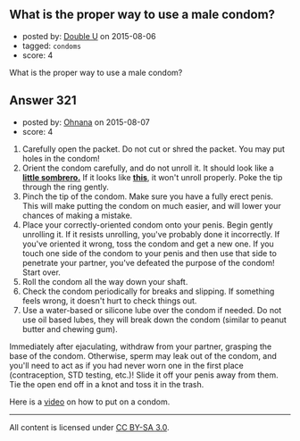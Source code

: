 ## What is the proper way to use a male condom?

- posted by: [Double U](https://stackexchange.com/users/2907088/double-u) on 2015-08-06
- tagged: `condoms`
- score: 4

What is the proper way to use a male condom? 


## Answer 321

- posted by: [Ohnana](https://stackexchange.com/users/5216208/ohnana) on 2015-08-07
- score: 4

<ol>
<li>Carefully open the packet. Do not cut or shred the packet. You may put holes in the condom!</li>
<li>Orient the condom carefully, and do not unroll it. It should look like a <strong><a href="http://static.guim.co.uk/sys-images/Guardian/Pix/pictures/2013/9/2/1378120614794/Condom-006.jpg" rel="nofollow">little sombrero.</a></strong> If it looks like <strong><a href="http://s.hswstatic.com/gif/wrong-way-condom-7.jpg" rel="nofollow">this</a></strong>, it won't unroll properly. Poke the tip through the ring gently. </li>
<li>Pinch the tip of the condom. Make sure you have a fully erect penis. This will make putting the condom on much easier, and will lower your chances of making a mistake.</li>
<li>Place your correctly-oriented condom onto your penis. Begin gently unrolling it. If it resists unrolling, you've probably done it incorrectly. If you've oriented it wrong, toss the condom and get a new one. If you touch one side of the condom to your penis and then use that side to penetrate your partner, you've defeated the purpose of the condom! Start over.</li>
<li>Roll the condom all the way down your shaft.</li>
<li>Check the condom periodically for breaks and slipping. If something feels wrong, it doesn't hurt to check things out. </li>
<li>Use a water-based or silicone lube over the condom if needed. Do not use oil based lubes, they will break down the condom (similar to peanut butter and chewing gum). </li>
</ol>

<p>Immediately after ejaculating, withdraw from your partner, grasping the base of the condom. Otherwise, sperm may leak out of the condom, and you'll need to act as if you had never worn one in the first place (contraception, STD testing, etc.)! Slide it off your penis away from them. Tie the open end off in a knot and toss it in the trash.</p>

<p>Here is a <a href="https://www.youtube.com/watch?v=6eZ9GG1prDU" rel="nofollow">video</a> on how to put on a condom.</p>




---

All content is licensed under [CC BY-SA 3.0](https://creativecommons.org/licenses/by-sa/3.0/).
